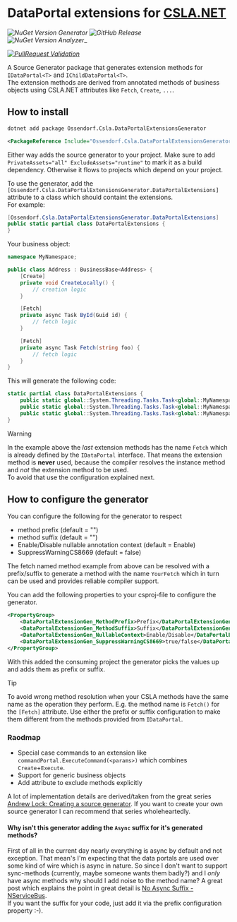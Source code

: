 # DataPortal extensions for [CSLA.NET](https://cslanet.com/)


_![NuGet Version Generator](https://img.shields.io/nuget/v/Ossendorf.Csla.DataPortalExtensionGenerator?label=Generator)_
_![GitHub Release](https://img.shields.io/github/v/release/StefanOssendorf/Csla.DataPortalExtensions?include_prereleases)_  
_![NuGet Version Analyzer](https://img.shields.io/nuget/v/Ossendorf.Csla.DataPortalExtensionGenerator.Analyzers?label=Analyzer)__

_[![PullRequest Validation](https://github.com/StefanOssendorf/Csla.DataPortalExtensions/actions/workflows/pr-ci.yml/badge.svg?branch=master)](https://github.com/StefanOssendorf/Csla.DataPortalExtensions/actions/workflows/pr-ci.yml)_


 A Source Generator package that generates extension methods for `IDataPortal<T>` and `IChildDataPortal<T>`.  
 The extension methods are derived from annotated methods of business objects using CSLA.NET attributes like `Fetch`, `Create`, `...`.

## How to install

```bash
dotnet add package Ossendorf.Csla.DataPortalExtensionsGenerator
```
```xml
<PackageReference Include="Ossendorf.Csla.DataPortalExtensionsGenerator" Version="0.1.0-preview1" PrivateAssets="all" ExcludeAssets="runtime" />
```
Either way adds the source generator to your project. Make sure to add `PrivateAssets="all" ExcludeAssets="runtime"` to mark it as a build dependency. Otherwise it flows to projects which depend on your project.


To use the generator, add the `[Ossendorf.Csla.DataPortalExtensionsGenerator.DataPortalExtensions]` attribute to a class which should containt the extensions.  
For example:
```csharp
[Ossendorf.Csla.DataPortalExtensionsGenerator.DataPortalExtensions]
public static partial class DataPortalExtensions {
}
```
Your business object:
```csharp
namespace MyNamespace;

public class Address : BusinessBase<Address> {
    [Create]
    private void CreateLocally() {
        // creation logic
    }

    [Fetch]
    private async Task ById(Guid id) {
        // fetch logic
    }

    [Fetch]
    private async Task Fetch(string foo) {
        // fetch logic
    }
}
```

This will generate the following code:
```csharp
static partial class DataPortalExtensions {
    public static global::System.Threading.Tasks.Task<global::MyNamespace.Address> CreateLocally(this global::Csla.IDataPortal<global::MyNamespace.Address> portal) => portal.CreateAsync();
    public static global::System.Threading.Tasks.Task<global::MyNamespace.Address> ById(this global::Csla.IDataPortal<global::MyNamespace.Address> portal, global::System.Guid id) => portal.FetchAsync(id);
    public static global::System.Threading.Tasks.Task<global::MyNamespace.Address> Fetch(this global::Csla.IDataPortal<global::MyNamespace.Address> portal, string foo) => portal.FetchAsync(foo);
}
```

> [!WARNING]  
> In the example above the _last_ extension methods has the name `Fetch` which is already defined by the `IDataPortal` interface. That means the extension method is **never** used, because the compiler resolves the instance method and _not_ the extension method to be used.  
> To avoid that use the configuration explained next.

## How to configure the generator

You can configure the following for the generator to respect
* method prefix (default = "")
* method suffix (default = "")
* Enable/Disable nullable annotation context (default = Enable)
* SuppressWarningCS8669 (default = false)

The fetch named method example from above can be resolved with a prefix/suffix to generate a method with the name `YourFetch` which in turn can be used and provides reliable compiler support.

You can add the following properties to your csproj-file to configure the generator.
```xml
<PropertyGroup>
    <DataPortalExtensionGen_MethodPrefix>Prefix</DataPortalExtensionGen_MethodPrefix>
    <DataPortalExtensionGen_MethodSuffix>Suffix</DataPortalExtensionGen_MethodSuffix>
    <DataPortalExtensionGen_NullableContext>Enable/Disable</DataPortalExtensionGen_NullableContext>
    <DataPortalExtensionGen_SuppressWarningCS8669>true/false</DataPortalExtensionGen_SuppressWarningCS8669>
</PropertyGroup>
```

With this added the consuming project the generator picks the values up and adds them as prefix or suffix.

> [!TIP]
> To avoid wrong method resolution when your CSLA methods have the same name as the operation they perform. E.g. the method name is `Fetch()` for the `[Fetch]` attribute. Use either the prefix or suffix configuration to make them different from the methods provided from `IDataPortal`.

### Raodmap
- Special case commands to an extension like `commandPortal.ExecuteCommand(<params>)` which combines `Create`+`Execute`.
- Support for generic business objects
- Add attribute to exclude methods explicitly

A lot of implementation details are derived/taken from the great series [Andrew Lock: Creating a source generator](https://andrewlock.net/series/creating-a-source-generator/). If you want to create your own source generator I can recommend that series wholeheartedly.

#### Why isn't this generator adding the `Async` suffix for it's generated methods?
First of all in the current day nearly everything is async by default and not exception. That mean's I'm expecting that the data portals are used over some kind of wire which is async in nature. 
So since I don't want to support sync-methods (currently, maybe someone wants them badly?) and I _only_ have async methods why should I add noise to the method name?
A great post which explains the point in great detail is [No Async Suffix - NServiceBus](https://docs.particular.net/nservicebus/upgrades/5to6/async-suffix#reason-for-no-async-suffix).  
If you want the suffix for your code, just add it via the prefix configuration property :-).
